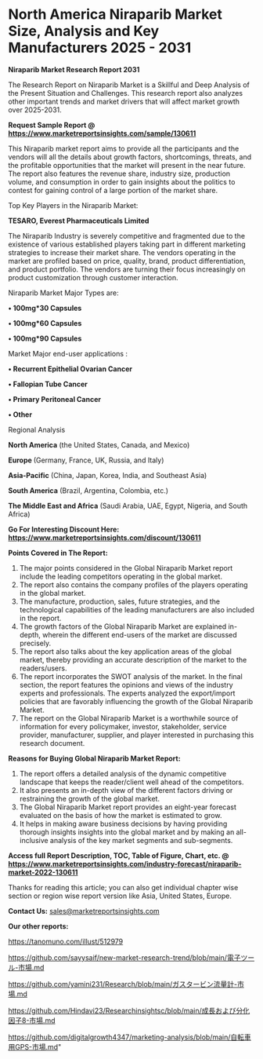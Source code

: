 # North America Niraparib Market Size, Analysis and Key Manufacturers 2025 - 2031

<strong>Niraparib Market Research Report 2031</strong>

The Research Report on Niraparib Market is a Skillful and Deep Analysis of the Present Situation and Challenges. This research report also analyzes other important trends and market drivers that will affect market growth over 2025-2031.

<strong>Request Sample Report @ <a href=https://www.marketreportsinsights.com/sample/130611>https://www.marketreportsinsights.com/sample/130611</a></strong>

This Niraparib market report aims to provide all the participants and the vendors will all the details about growth factors, shortcomings, threats, and the profitable opportunities that the market will present in the near future. The report also features the revenue share, industry size, production volume, and consumption in order to gain insights about the politics to contest for gaining control of a large portion of the market share.

Top Key Players in the Niraparib Market:

<strong>TESARO, Everest Pharmaceuticals Limited</strong>

The Niraparib Industry is severely competitive and fragmented due to the existence of various established players taking part in different marketing strategies to increase their market share. The vendors operating in the market are profiled based on price, quality, brand, product differentiation, and product portfolio. The vendors are turning their focus increasingly on product customization through customer interaction.

Niraparib Market Major Types are:

<strong>• 100mg*30 Capsules

• 100mg*60 Capsules

• 100mg*90 Capsules</strong>

Market Major end-user applications :

<strong>• Recurrent Epithelial Ovarian Cancer

• Fallopian Tube Cancer

• Primary Peritoneal Cancer

• Other</strong>

Regional Analysis

</u><strong><b>North America</b></strong> (the United States, Canada, and Mexico)

<strong><b>Europe </b></strong>(Germany, France, UK, Russia, and Italy)

<strong><b>Asia-Pacific</b></strong> (China, Japan, Korea, India, and Southeast Asia)

<strong><b>South America</b></strong> (Brazil, Argentina, Colombia, etc.)

<strong><b>The Middle East and Africa</b></strong> (Saudi Arabia, UAE, Egypt, Nigeria, and South Africa)

<strong>Go For Interesting Discount Here: <a href=https://www.marketreportsinsights.com/discount/130611>https://www.marketreportsinsights.com/discount/130611</a></strong>

<strong>Points Covered in The Report:</strong>
<ol>
  <li>The major points considered in the Global Niraparib Market report include the leading competitors operating in the global market.</li>
  <li>The report also contains the company profiles of the players operating in the global market.</li>
  <li>The manufacture, production, sales, future strategies, and the technological capabilities of the leading manufacturers are also included in the report.</li>
  <li>The growth factors of the Global Niraparib Market are explained in-depth, wherein the different end-users of the market are discussed precisely.</li>
  <li>The report also talks about the key application areas of the global market, thereby providing an accurate description of the market to the readers/users.</li>
  <li>The report incorporates the SWOT analysis of the market. In the final section, the report features the opinions and views of the industry experts and professionals. The experts analyzed the export/import policies that are favorably influencing the growth of the Global Niraparib Market.</li>
  <li>The report on the Global Niraparib Market is a worthwhile source of information for every policymaker, investor, stakeholder, service provider, manufacturer, supplier, and player interested in purchasing this research document.</li>
</ol>
<strong>Reasons for Buying Global Niraparib Market Report:</strong>

<ol>
  <li>The report offers a detailed analysis of the dynamic competitive landscape that keeps the reader/client well ahead of the competitors.</li>
  <li>It also presents an in-depth view of the different factors driving or restraining the growth of the global market.</li>
  <li>The Global Niraparib Market report provides an eight-year forecast evaluated on the basis of how the market is estimated to grow.</li>
  <li>It helps in making aware business decisions by having providing thorough insights insights into the global market and by making an all-inclusive analysis of the key market segments and sub-segments.</li>
</ol>
<strong>Access full Report Description, TOC, Table of Figure, Chart, etc. @ <a href=https://www.marketreportsinsights.com/industry-forecast/niraparib-market-2022-130611>https://www.marketreportsinsights.com/industry-forecast/niraparib-market-2022-130611</a></strong>


Thanks for reading this article; you can also get individual chapter wise section or region wise report version like Asia, United States, Europe.

<strong>Contact Us:</strong>
sales@marketreportsinsights.com

<strong>Our other reports:</strong>

<a href=https://tanomuno.com/illust/512979>https://tanomuno.com/illust/512979</a>

<a href=https://github.com/sayysaif/new-market-research-trend/blob/main/電子ツール-市場.md>https://github.com/sayysaif/new-market-research-trend/blob/main/電子ツール-市場.md</a>

<a href=https://github.com/yamini231/Research/blob/main/ガスタービン流量計-市場.md>https://github.com/yamini231/Research/blob/main/ガスタービン流量計-市場.md</a>

<a href=https://github.com/Hindavi23/Researchinsightsc/blob/main/成長および分化因子8-市場.md>https://github.com/Hindavi23/Researchinsightsc/blob/main/成長および分化因子8-市場.md</a>

<a href=https://github.com/digitalgrowth4347/marketing-analysis/blob/main/自転車用GPS-市場.md>https://github.com/digitalgrowth4347/marketing-analysis/blob/main/自転車用GPS-市場.md</a>"

